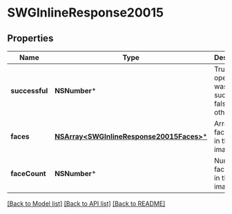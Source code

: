 # SWGInlineResponse20015

## Properties
Name | Type | Description | Notes
------------ | ------------- | ------------- | -------------
**successful** | **NSNumber*** | True if the operation was successful, false otherwise | [optional] 
**faces** | [**NSArray&lt;SWGInlineResponse20015Faces&gt;***](SWGInlineResponse20015Faces.md) | Array of faces found in the image | [optional] 
**faceCount** | **NSNumber*** | Number of faces found in the image | [optional] 

[[Back to Model list]](../README.md#documentation-for-models) [[Back to API list]](../README.md#documentation-for-api-endpoints) [[Back to README]](../README.md)


